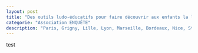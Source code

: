 ```yaml
---
layout: post
title: "Des outils ludo-éducatifs pour faire découvrir aux enfants la laïcité"
categorie: "Association ENQUÊTE"
description: "Paris, Grigny, Lille, Lyon, Marseille, Bordeaux, Nice, Strasbourg … Comment répondre aux tensions ?"
---
```


test